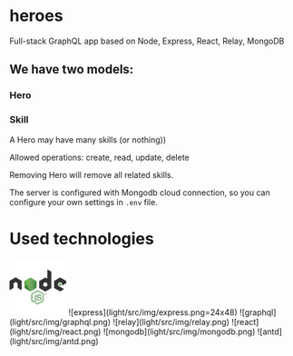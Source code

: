 # heroes
Full-stack GraphQL app based on Node, Express, React, Relay, MongoDB

## We have two models:

### Hero
### Skill

A Hero may have many skills (or nothing))

Allowed operations: create, read, update, delete

Removing Hero will remove all related skills.

The server is configured with Mongodb cloud connection, so you can configure your own settings in ```.env``` file.

# Used technologies

<img src="/light/src/img/node.png" alt="Node.js" height="100" width="100">
![express](light/src/img/express.png=24x48)
![graphql](light/src/img/graphql.png)
![relay](light/src/img/relay.png)
![react](light/src/img/react.png)
![mongodb](light/src/img/mongodb.png)
![antd](light/src/img/antd.png)
